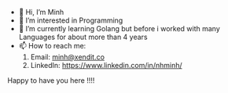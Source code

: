 - 👋 Hi, I’m Minh
- 👀 I’m interested in Programming
- 🌱 I’m currently learning Golang but before i worked with many Languages for about more than 4 years
- 📫 How to reach me:
  1. Email: minh@xendit.co
  2. LinkedIn: https://www.linkedin.com/in/nhminh/
  
Happy to have you here !!!! 

<!---
minh-xendit/minh-xendit is a ✨ special ✨ repository because its `README.md` (this file) appears on your GitHub profile.
You can click the Preview link to take a look at your changes.
--->
